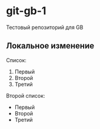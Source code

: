 # git-gb-1
Тестовый репозиторий для GB

## Локальное изменение

Список:

1. Первый
2. Второй
3. Третий

Второй список:

* Первый
* Второй
* Третий

